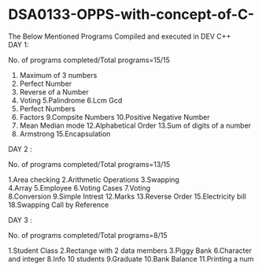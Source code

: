 # DSA0133-OPPS-with-concept-of-C-
The Below Mentioned Programs Compiled and executed in DEV C++                       
DAY 1:

No. of programs completed/Total programs=15/15

1. Maximum of 3 numbers
2. Perfect Number
3. Reverse of a Number
4. Voting
5.Palindrome
6.Lcm Gcd
7. Perfect Numbers
8. Factors
9.Compsite Numbers
10.Positive Negative Number
11. Mean Median mode
12.Alphabetical Order
13.Sum of digits of a number
14. Armstrong
15.Encapsulation

DAY 2 :   

No. of programs completed/Total programs=13/15

1.Area checking 
2.Arithmetic Operations 
3.Swapping              
4.Array
5.Employee
6.Voting Cases
7.Voting   
8.Conversion
9.Simple Intrest
12.Marks
13.Reverse Order
15.Electricity bill 
18.Swapping Call by Reference

DAY 3 :   

No. of programs completed/Total programs=8/15

1.Student Class
2.Rectange with 2 data members
3.Piggy Bank 
6.Character and integer
8.Info 10 students
9.Graduate
10.Bank Balance
11.Printing a num
